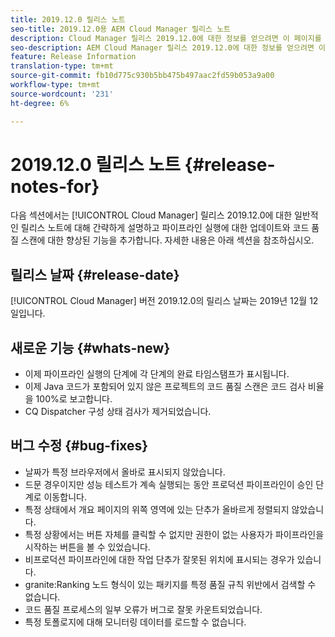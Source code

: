 ```yaml
---
title: 2019.12.0 릴리스 노트
seo-title: 2019.12.0용 AEM Cloud Manager 릴리스 노트
description: Cloud Manager 릴리스 2019.12.0에 대한 정보를 얻으려면 이 페이지를 따르십시오.
seo-description: AEM Cloud Manager 릴리스 2019.12.0에 대한 정보를 얻으려면 이 페이지를 따르십시오.
feature: Release Information
translation-type: tm+mt
source-git-commit: fb10d775c930b5bb475b497aac2fd59b053a9a00
workflow-type: tm+mt
source-wordcount: '231'
ht-degree: 6%

---
```



# 2019.12.0 릴리스 노트 {#release-notes-for}

다음 섹션에서는 [!UICONTROL Cloud Manager] 릴리스 2019.12.0에 대한 일반적인 릴리스 노트에 대해 간략하게 설명하고 파이프라인 실행에 대한 업데이트와 코드 품질 스캔에 대한 향상된 기능을 추가합니다.
자세한 내용은 아래 섹션을 참조하십시오.

## 릴리스 날짜 {#release-date}

[!UICONTROL Cloud Manager] 버전 2019.12.0의 릴리스 날짜는 2019년 12월 12일입니다.

## 새로운 기능 {#whats-new}

* 이제 파이프라인 실행의 단계에 각 단계의 완료 타임스탬프가 표시됩니다.
* 이제 Java 코드가 포함되어 있지 않은 프로젝트의 코드 품질 스캔은 코드 검사 비율을 100%로 보고합니다.
* CQ Dispatcher 구성 상태 검사가 제거되었습니다.

## 버그 수정 {#bug-fixes}

* 날짜가 특정 브라우저에서 올바로 표시되지 않았습니다.
* 드문 경우이지만 성능 테스트가 계속 실행되는 동안 프로덕션 파이프라인이 승인 단계로 이동합니다.
* 특정 상태에서 개요 페이지의 위쪽 영역에 있는 단추가 올바르게 정렬되지 않았습니다.
* 특정 상황에서는 버튼 자체를 클릭할 수 없지만 권한이 없는 사용자가 파이프라인을 시작하는 버튼을 볼 수 있었습니다.
* 비프로덕션 파이프라인에 대한 작업 단추가 잘못된 위치에 표시되는 경우가 있습니다.
* granite:Ranking 노드 형식이 있는 패키지를 특정 품질 규칙 위반에서 검색할 수 없습니다.
* 코드 품질 프로세스의 일부 오류가 버그로 잘못 카운트되었습니다.
* 특정 토폴로지에 대해 모니터링 데이터를 로드할 수 없습니다.

